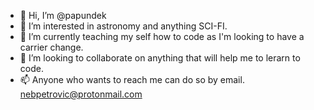 - 👋 Hi, I’m @papundek
- 👀 I’m interested in astronomy and anything SCI-FI.
- 🌱 I’m currently teaching my self how to code as I'm looking to have a carrier change.
- 💞️ I’m looking to collaborate on anything that will help me to lerarn to code.
- 📫 Anyone who wants to reach me can do so by email. nebpetrovic@protonmail.com

<!---
papundek/papundek is a ✨ special ✨ repository because its `README.md` (this file) appears on your GitHub profile.
You can click the Preview link to take a look at your changes.
--->

